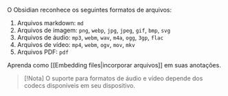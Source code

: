 O Obsidian reconhece os seguintes formatos de arquivos:

1. Arquivos markdown: `md`
2. Arquivos de imagem: `png`, `webp`, `jpg`, `jpeg`, `gif`, `bmp`, `svg`
3. Arquivos de áudio: `mp3`, `webm`, `wav`, `m4a`, `ogg`, `3gp`, `flac`
4. Arquivos de vídeo: `mp4`, `webm`, `ogv`, `mov`, `mkv`
5. Arquivos PDF: `pdf`

Aprenda como [[Embedding files|incorporar arquivos]] em suas anotações.

> [!Nota]
> O suporte para formatos de áudio e vídeo depende dos codecs disponíveis em seu dispositivo.
